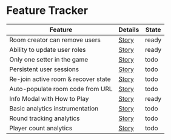 # Feature Tracker

| Feature                             | Details                                                     | State |
| ----------------------------------- | ----------------------------------------------------------- | ----- |
| Room creator can remove users       | [Story](USER_STORIES.md#room-creator-can-remove-users)      | ready |
| Ability to update user roles        | [Story](USER_STORIES.md#room-creator-can-update-user-roles) | ready |
| Only one setter in the game         | [Story](USER_STORIES.md#only-one-setter-in-the-game)        | todo  |
| Persistent user sessions            | [Story](USER_STORIES.md#persistent-user-sessions)           | todo  |
| Re-join active room & recover state | [Story](USER_STORIES.md#re-join-active-room--recover-state) | todo  |
| Auto-populate room code from URL    | [Story](USER_STORIES.md#auto-populate-room-code-from-url)   | todo  |
| Info Modal with How to Play         | [Story](USER_STORIES.md#info-modal-with-how-to-play)        | ready |
| Basic analytics instrumentation     | [Story](USER_STORIES.md#basic-analytics-instrumentation)    | todo  |
| Round tracking analytics            | [Story](USER_STORIES.md#round-tracking-analytics)           | todo  |
| Player count analytics              | [Story](USER_STORIES.md#player-count-analytics)             | todo  |
